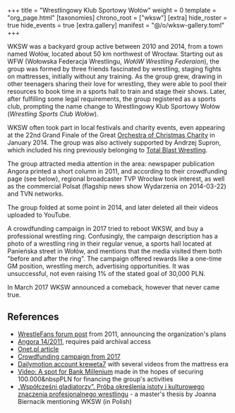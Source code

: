 +++
title = "Wrestlingowy Klub Sportowy Wołów"
weight = 0
template = "org_page.html"
[taxonomies]
chrono_root = ["wksw"]
[extra]
hide_roster = true
hide_events = true
[extra.gallery]
manifest = "@/o/wksw-gallery.toml"
+++

WKSW was a backyard group active between 2010 and 2014, from a town named Wołów, located about 50&nbsp;km northwest of Wrocław.
Starting out as WFW (Wołowska Federacja Wrestlingu, _WołóW Wrestling Federaion_), the group was formed by three friends fascinated by wrestling, staging fights on mattresses, initially without any training.
As the group grew, drawing in other teenagers sharing their love for wrestling, they were able to pool their resources to book time in a sports hall to train and stage their shows.
Later, after fulfilling some legal requirements, the group registered as a sports club, prompting the name change to Wrestlingowy Klub Sportowy Wołów (_Wrestling Sports Club Wołów_). 

WKSW often took part in local festivals and charity events, even appearing at the 22nd Grand Finale of the Great [Orchestra of Christmas Charity][wosp] in January 2014. The group was also actively supported by Andrzej Supron, which included his ring previously belonging to [Total Blast Wrestling](@/o/tbw.md).

The group attracted media attention in the area: newspaper publication Angora printed a short column in 2011, and according to their crowdfunding page (see below), regional broadcaster TVP Wrocław took interest, as well as the commercial Polsat (flagship news show Wydarzenia on 2014-03-22) and TVN networks.

The group folded at some point in 2014, and later deleted all their videos uploaded to YouTube.

A crowdfunding campaign in 2017 tried to reboot WKSW, and buy a professional wrestling ring.
Confusingly, the campaign description has a photo of a wrestling ring in their regular venue, a sports hall located at Panieńska street in Wołów, and mentions that the media visited them both "before and after the ring".
The campaign offered rewards like a one-time GM position, wrestling merch, advertising opportunities.
It was unsuccessful, not even raising 1% of the stated goal of 30,000&nbsp;PLN.

In March 2017 WKSW announced a comeback, however that never came true.

## References

* [WrestleFans forum post](https://wrestlefans.pl/forum/viewtopic.php?f=1&t=26489) from 2011, announcing the organization's plans
* [Angora 14/2011](https://www.angora.com.pl/spis.php?y=2011&w=14), requires paid archival access
* [Onet.pl article](https://wiadomosci.onet.pl/wroclaw/wrestling-w-wolowie/7ptcjtw)
* [Crowdfunding campaign from 2017](https://polakpotrafi.pl/projekt/wrestling)
* [Dailymotion account kreweta7](https://www.dailymotion.com/kreweta7) with several videos from the mattress era
* [Video: A spot for Bank Millenium](https://www.youtube.com/watch?v=l8mAjNS43Sg) made in the hopes of securing 100.000&nbspPLN for financing the group's activities
* [„Współcześni gladiatorzy”. Próba określenia istoty i kulturowego znaczenia profesjonalnego wrestlingu](https://cejsh.icm.edu.pl/cejsh/element/bwmeta1.element.desklight-1e44a0cd-ebc7-4ca8-bbfd-2244454ddc3c) - a master's thesis by Joanna Biernacik mentioning WKSW (in Polish)

[wosp]: https://en.wikipedia.org/wiki/Great_Orchestra_of_Christmas_Charity
